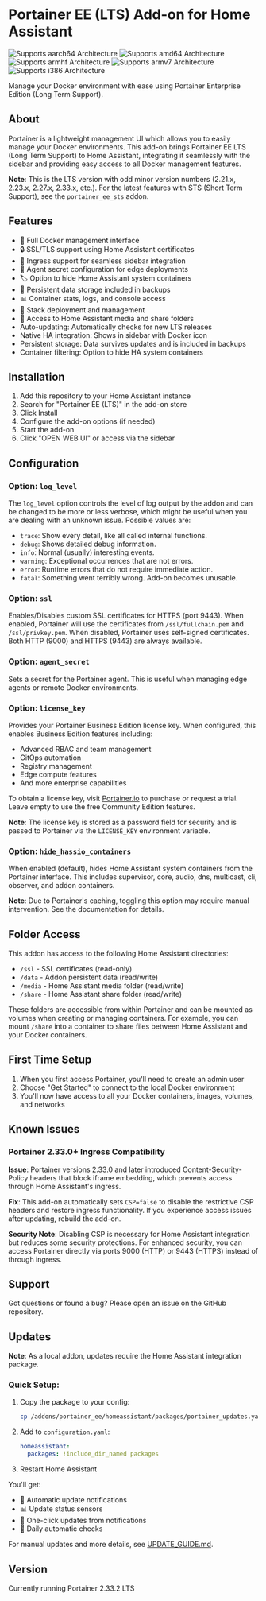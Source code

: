 # Portainer EE (LTS) Add-on for Home Assistant

![Supports aarch64 Architecture][aarch64-shield]
![Supports amd64 Architecture][amd64-shield]
![Supports armhf Architecture][armhf-shield]
![Supports armv7 Architecture][armv7-shield]
![Supports i386 Architecture][i386-shield]

Manage your Docker environment with ease using Portainer Enterprise Edition (Long Term Support).

## About

Portainer is a lightweight management UI which allows you to easily manage your Docker environments. This add-on brings Portainer EE LTS (Long Term Support) to Home Assistant, integrating it seamlessly with the sidebar and providing easy access to all Docker management features.

**Note**: This is the LTS version with odd minor version numbers (2.21.x, 2.23.x, 2.27.x, 2.33.x, etc.). For the latest features with STS (Short Term Support), see the `portainer_ee_sts` addon.

## Features

- 🐳 Full Docker management interface
- 🔒 SSL/TLS support using Home Assistant certificates
- 🎯 Ingress support for seamless sidebar integration
- 🔐 Agent secret configuration for edge deployments
- 🏷️ Option to hide Home Assistant system containers
- 💾 Persistent data storage included in backups
- 📊 Container stats, logs, and console access
- 🚀 Stack deployment and management
- 📁 Access to Home Assistant media and share folders
- Auto-updating: Automatically checks for new LTS releases
- Native HA integration: Shows in sidebar with Docker icon
- Persistent storage: Data survives updates and is included in backups
- Container filtering: Option to hide HA system containers

## Installation

1. Add this repository to your Home Assistant instance
2. Search for "Portainer EE (LTS)" in the add-on store
3. Click Install
4. Configure the add-on options (if needed)
5. Start the add-on
6. Click "OPEN WEB UI" or access via the sidebar

## Configuration

### Option: `log_level`

The `log_level` option controls the level of log output by the addon and can
be changed to be more or less verbose, which might be useful when you are
dealing with an unknown issue. Possible values are:

- `trace`: Show every detail, like all called internal functions.
- `debug`: Shows detailed debug information.
- `info`: Normal (usually) interesting events.
- `warning`: Exceptional occurrences that are not errors.
- `error`: Runtime errors that do not require immediate action.
- `fatal`: Something went terribly wrong. Add-on becomes unusable.

### Option: `ssl`

Enables/Disables custom SSL certificates for HTTPS (port 9443). When enabled, 
Portainer will use the certificates from `/ssl/fullchain.pem` and `/ssl/privkey.pem`.
When disabled, Portainer uses self-signed certificates. Both HTTP (9000) and HTTPS 
(9443) are always available.

### Option: `agent_secret`

Sets a secret for the Portainer agent. This is useful when managing edge agents
or remote Docker environments.

### Option: `license_key`

Provides your Portainer Business Edition license key. When configured, this enables
Business Edition features including:
- Advanced RBAC and team management
- GitOps automation
- Registry management
- Edge compute features
- And more enterprise capabilities

To obtain a license key, visit [Portainer.io](https://www.portainer.io/pricing) to
purchase or request a trial. Leave empty to use the free Community Edition features.

**Note**: The license key is stored as a password field for security and is passed
to Portainer via the `LICENSE_KEY` environment variable.

### Option: `hide_hassio_containers`

When enabled (default), hides Home Assistant system containers from the Portainer 
interface. This includes supervisor, core, audio, dns, multicast, cli, observer, 
and addon containers.

**Note**: Due to Portainer's caching, toggling this option may require manual
intervention. See the documentation for details.

## Folder Access

This addon has access to the following Home Assistant directories:

- `/ssl` - SSL certificates (read-only)
- `/data` - Addon persistent data (read/write)
- `/media` - Home Assistant media folder (read/write)
- `/share` - Home Assistant share folder (read/write)

These folders are accessible from within Portainer and can be mounted as volumes when creating or managing containers. For example, you can mount `/share` into a container to share files between Home Assistant and your Docker containers.

## First Time Setup

1. When you first access Portainer, you'll need to create an admin user
2. Choose "Get Started" to connect to the local Docker environment
3. You'll now have access to all your Docker containers, images, volumes, and networks

## Known Issues

### Portainer 2.33.0+ Ingress Compatibility

**Issue**: Portainer versions 2.33.0 and later introduced Content-Security-Policy headers that block iframe embedding, which prevents access through Home Assistant's ingress.

**Fix**: This add-on automatically sets `CSP=false` to disable the restrictive CSP headers and restore ingress functionality. If you experience access issues after updating, rebuild the add-on.

**Security Note**: Disabling CSP is necessary for Home Assistant integration but reduces some security protections. For enhanced security, you can access Portainer directly via ports 9000 (HTTP) or 9443 (HTTPS) instead of through ingress.

## Support

Got questions or found a bug? Please open an issue on the GitHub repository.

[aarch64-shield]: https://img.shields.io/badge/aarch64-yes-green.svg
[amd64-shield]: https://img.shields.io/badge/amd64-yes-green.svg
[armhf-shield]: https://img.shields.io/badge/armhf-yes-green.svg
[armv7-shield]: https://img.shields.io/badge/armv7-yes-green.svg
[i386-shield]: https://img.shields.io/badge/i386-yes-green.svg

## Updates

**Note**: As a local addon, updates require the Home Assistant integration package.

### Quick Setup:
1. Copy the package to your config:
   ```bash
   cp /addons/portainer_ee/homeassistant/packages/portainer_updates.yaml /config/packages/
   ```

2. Add to `configuration.yaml`:
   ```yaml
   homeassistant:
     packages: !include_dir_named packages
   ```

3. Restart Home Assistant

You'll get:
- 🔔 Automatic update notifications
- 📊 Update status sensors
- 🚀 One-click updates from notifications
- 📅 Daily automatic checks

For manual updates and more details, see [UPDATE_GUIDE.md](UPDATE_GUIDE.md).

## Version

Currently running Portainer 2.33.2 LTS

